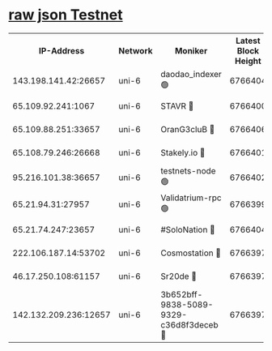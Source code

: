 [raw json Testnet](https://rpc-check.junot.stavr.tech/junot/rpc-junot-result.json)
=


<table><tr><th>IP-Address</th><th>Network</th><th>Moniker</th><th>Latest Block Height</th><th>Earliest Block Height</th><th>Catching Up</th><th>Tx Index</th><th>Voting Power</th><th>Scan Time</th></tr><tr><td>143.198.141.42:26657</td><td>uni-6</td><td>daodao_indexer 🟢</td><td>6766404</td><td>1</td><td>False</td><td>off</td><td>0</td><td>2024-01-05T20:49:14.077416799UTC</td></tr><tr><td>65.109.92.241:1067</td><td>uni-6</td><td>STAVR 🔴</td><td>6766400</td><td>1138541</td><td>False</td><td>on</td><td>6042</td><td>2024-01-05T20:49:03.849730473UTC</td></tr><tr><td>65.109.88.251:33657</td><td>uni-6</td><td>OranG3cluB 🔴</td><td>6766406</td><td>1138541</td><td>False</td><td>on</td><td>11</td><td>2024-01-05T20:49:18.559950411UTC</td></tr><tr><td>65.108.79.246:26668</td><td>uni-6</td><td>Stakely.io 🔴</td><td>6766401</td><td>1570872</td><td>False</td><td>on</td><td>1358933</td><td>2024-01-05T20:49:04.199233184UTC</td></tr><tr><td>95.216.101.38:36657</td><td>uni-6</td><td>testnets-node 🟢</td><td>6766402</td><td>1615130</td><td>False</td><td>on</td><td>0</td><td>2024-01-05T20:49:06.657437104UTC</td></tr><tr><td>65.21.94.31:27957</td><td>uni-6</td><td>Validatrium-rpc 🟢</td><td>6766399</td><td>2943363</td><td>False</td><td>on</td><td>0</td><td>2024-01-05T20:48:59.325784694UTC</td></tr><tr><td>65.21.74.247:23657</td><td>uni-6</td><td>#SoloNation 🔴</td><td>6766404</td><td>5208001</td><td>False</td><td>on</td><td>112</td><td>2024-01-05T20:49:13.141712593UTC</td></tr><tr><td>222.106.187.14:53702</td><td>uni-6</td><td>Cosmostation 🔴</td><td>6766397</td><td>5344501</td><td>False</td><td>on</td><td>110003</td><td>2024-01-05T20:48:56.861858990UTC</td></tr><tr><td>46.17.250.108:61157</td><td>uni-6</td><td>Sr20de 🔴</td><td>6766397</td><td>6419777</td><td>False</td><td>on</td><td>28</td><td>2024-01-05T20:48:51.114666834UTC</td></tr><tr><td>142.132.209.236:12657</td><td>uni-6</td><td>3b652bff-9838-5089-9329-c36d8f3deceb 🔴</td><td>6766397</td><td>6761280</td><td>False</td><td>on</td><td>157563</td><td>2024-01-05T20:48:55.442123283UTC</td></tr></table>